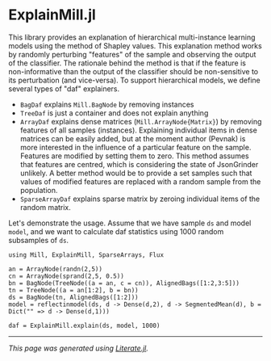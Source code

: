 # ExplainMill.jl

This library provides an explanation of hierarchical multi-instance learning models using the method of Shapley values. This explanation method works by randomly perturbing "features" of the sample and observing the output of the classifier. The rationale behind the method is that if the feature is non-informative than the output of the classifier should be non-sensitive to its perturbation (and vice-versa). To support hierarchical models, we define several types of "daf" explainers.
* `BagDaf` explains `Mill.BagNode` by removing instances
* `TreeDaf` is just a container and does not explain anything
* `ArrayDaf` explains dense matrices (`Mill.ArrayNode{Matrix}`) by removing features of all samples (instances). Explaining individual items in dense matrices can be easily added, but at the moment author (Pevnak) is more interested in the influence of a particular feature on the sample. Features are modified by setting them to zero. This method assumes that features are centred, which is considering the state of JsonGrinder unlikely. A better method would be to provide a set samples such that values of modified features are replaced with a random sample from the population.
* `SparseArrayDaf` explains sparse matrix by zeroing individual items of the random matrix.

Let's demonstrate the usage. Assume that we have sample `ds` and model `model`, and we want to calculate daf statistics using 1000 random subsamples of `ds`.

```@example README
using Mill, ExplainMill, SparseArrays, Flux

an = ArrayNode(randn(2,5))
cn = ArrayNode(sprand(2,5, 0.5))
bn = BagNode(TreeNode((a = an, c = cn)), AlignedBags([1:2,3:5]))
tn = TreeNode((a = an[1:2], b = bn))
ds = BagNode(tn, AlignedBags([1:2]))
model = reflectinmodel(ds, d -> Dense(d,2), d -> SegmentedMean(d), b = Dict("" => d -> Dense(d,1)))

daf = ExplainMill.explain(ds, model, 1000)
```

---

*This page was generated using [Literate.jl](https://github.com/fredrikekre/Literate.jl).*

